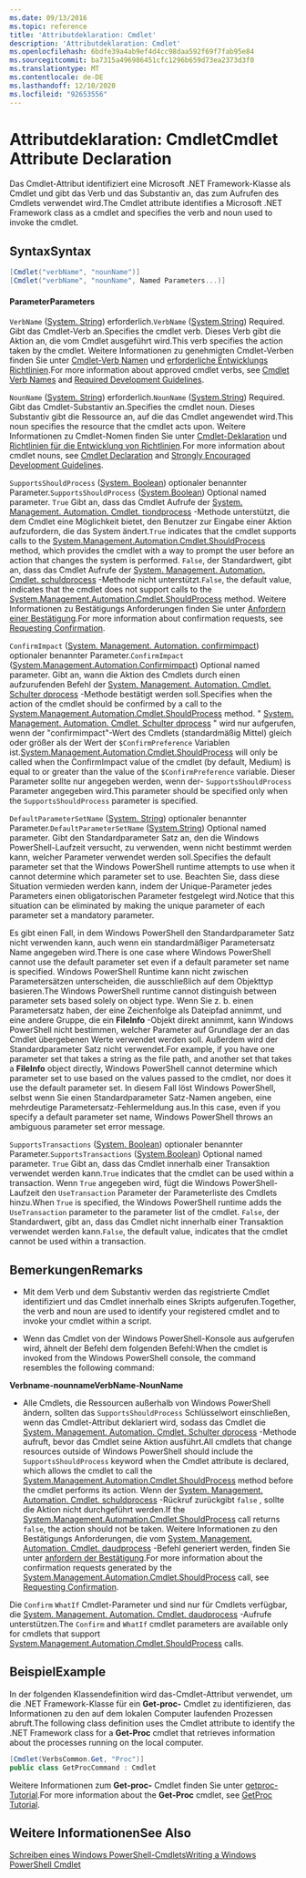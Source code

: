 ```yaml
---
ms.date: 09/13/2016
ms.topic: reference
title: 'Attributdeklaration: Cmdlet'
description: 'Attributdeklaration: Cmdlet'
ms.openlocfilehash: 6bdfe39a4ab9ef4d4cc98daa592f69f7fab95e84
ms.sourcegitcommit: ba7315a496986451cfc1296b659d73ea2373d3f0
ms.translationtype: MT
ms.contentlocale: de-DE
ms.lasthandoff: 12/10/2020
ms.locfileid: "92653556"
---
```

# <a name="cmdlet-attribute-declaration"></a><span data-ttu-id="ff3f2-103">Attributdeklaration: Cmdlet</span><span class="sxs-lookup"><span data-stu-id="ff3f2-103">Cmdlet Attribute Declaration</span></span>

<span data-ttu-id="ff3f2-104">Das Cmdlet-Attribut identifiziert eine Microsoft .NET Framework-Klasse als Cmdlet und gibt das Verb und das Substantiv an, das zum Aufrufen des Cmdlets verwendet wird.</span><span class="sxs-lookup"><span data-stu-id="ff3f2-104">The Cmdlet attribute identifies a Microsoft .NET Framework class as a cmdlet and specifies the verb and noun used to invoke the cmdlet.</span></span>

## <a name="syntax"></a><span data-ttu-id="ff3f2-105">Syntax</span><span class="sxs-lookup"><span data-stu-id="ff3f2-105">Syntax</span></span>

```csharp
[Cmdlet("verbName", "nounName")]
[Cmdlet("verbName", "nounName", Named Parameters...)]
```

#### <a name="parameters"></a><span data-ttu-id="ff3f2-106">Parameter</span><span class="sxs-lookup"><span data-stu-id="ff3f2-106">Parameters</span></span>

<span data-ttu-id="ff3f2-107">`VerbName` ([System. String](/dotnet/api/System.String)) erforderlich.</span><span class="sxs-lookup"><span data-stu-id="ff3f2-107">`VerbName` ([System.String](/dotnet/api/System.String)) Required.</span></span> <span data-ttu-id="ff3f2-108">Gibt das Cmdlet-Verb an.</span><span class="sxs-lookup"><span data-stu-id="ff3f2-108">Specifies the cmdlet verb.</span></span> <span data-ttu-id="ff3f2-109">Dieses Verb gibt die Aktion an, die vom Cmdlet ausgeführt wird.</span><span class="sxs-lookup"><span data-stu-id="ff3f2-109">This verb specifies the action taken by the cmdlet.</span></span> <span data-ttu-id="ff3f2-110">Weitere Informationen zu genehmigten Cmdlet-Verben finden Sie unter [Cmdlet-Verb Namen](./approved-verbs-for-windows-powershell-commands.md) und [erforderliche Entwicklungs Richtlinien](./required-development-guidelines.md).</span><span class="sxs-lookup"><span data-stu-id="ff3f2-110">For more information about approved cmdlet verbs, see [Cmdlet Verb Names](./approved-verbs-for-windows-powershell-commands.md) and [Required Development Guidelines](./required-development-guidelines.md).</span></span>

<span data-ttu-id="ff3f2-111">`NounName` ([System. String](/dotnet/api/System.String)) erforderlich.</span><span class="sxs-lookup"><span data-stu-id="ff3f2-111">`NounName` ([System.String](/dotnet/api/System.String)) Required.</span></span> <span data-ttu-id="ff3f2-112">Gibt das Cmdlet-Substantiv an.</span><span class="sxs-lookup"><span data-stu-id="ff3f2-112">Specifies the cmdlet noun.</span></span> <span data-ttu-id="ff3f2-113">Dieses Substantiv gibt die Ressource an, auf die das Cmdlet angewendet wird.</span><span class="sxs-lookup"><span data-stu-id="ff3f2-113">This noun specifies the resource that the cmdlet acts upon.</span></span> <span data-ttu-id="ff3f2-114">Weitere Informationen zu Cmdlet-Nomen finden Sie unter [Cmdlet-Deklaration](./cmdlet-class-declaration.md) und [Richtlinien für die Entwicklung von Richtlinien](./strongly-encouraged-development-guidelines.md).</span><span class="sxs-lookup"><span data-stu-id="ff3f2-114">For more information about cmdlet nouns, see [Cmdlet Declaration](./cmdlet-class-declaration.md) and [Strongly Encouraged Development Guidelines](./strongly-encouraged-development-guidelines.md).</span></span>

<span data-ttu-id="ff3f2-115">`SupportsShouldProcess` ([System. Boolean](/dotnet/api/System.Boolean)) optionaler benannter Parameter.</span><span class="sxs-lookup"><span data-stu-id="ff3f2-115">`SupportsShouldProcess` ([System.Boolean](/dotnet/api/System.Boolean)) Optional named parameter.</span></span> <span data-ttu-id="ff3f2-116">`True` Gibt an, dass das Cmdlet Aufrufe der [System. Management. Automation. Cmdlet. tiondprocess](/dotnet/api/System.Management.Automation.Cmdlet.ShouldProcess) -Methode unterstützt, die dem Cmdlet eine Möglichkeit bietet, den Benutzer zur Eingabe einer Aktion aufzufordern, die das System ändert.</span><span class="sxs-lookup"><span data-stu-id="ff3f2-116">`True` indicates that the cmdlet supports calls to the [System.Management.Automation.Cmdlet.ShouldProcess](/dotnet/api/System.Management.Automation.Cmdlet.ShouldProcess) method, which provides the cmdlet with a way to prompt the user before an action that changes the system is performed.</span></span> <span data-ttu-id="ff3f2-117">`False`, der Standardwert, gibt an, dass das Cmdlet Aufrufe der [System. Management. Automation. Cmdlet. schuldprocess](/dotnet/api/System.Management.Automation.Cmdlet.ShouldProcess) -Methode nicht unterstützt.</span><span class="sxs-lookup"><span data-stu-id="ff3f2-117">`False`, the default value, indicates that the cmdlet does not support calls to the [System.Management.Automation.Cmdlet.ShouldProcess](/dotnet/api/System.Management.Automation.Cmdlet.ShouldProcess) method.</span></span> <span data-ttu-id="ff3f2-118">Weitere Informationen zu Bestätigungs Anforderungen finden Sie unter [Anfordern einer Bestätigung](./requesting-confirmation-from-cmdlets.md).</span><span class="sxs-lookup"><span data-stu-id="ff3f2-118">For more information about confirmation requests, see [Requesting Confirmation](./requesting-confirmation-from-cmdlets.md).</span></span>

<span data-ttu-id="ff3f2-119">`ConfirmImpact` ([System. Management. Automation. confirmimpact](/dotnet/api/System.Management.Automation.ConfirmImpact)) optionaler benannter Parameter.</span><span class="sxs-lookup"><span data-stu-id="ff3f2-119">`ConfirmImpact` ([System.Management.Automation.Confirmimpact](/dotnet/api/System.Management.Automation.ConfirmImpact)) Optional named parameter.</span></span> <span data-ttu-id="ff3f2-120">Gibt an, wann die Aktion des Cmdlets durch einen aufzurufenden Befehl der [System. Management. Automation. Cmdlet. Schulter dprocess](/dotnet/api/System.Management.Automation.Cmdlet.ShouldProcess) -Methode bestätigt werden soll.</span><span class="sxs-lookup"><span data-stu-id="ff3f2-120">Specifies when the action of the cmdlet should be confirmed by a call to the [System.Management.Automation.Cmdlet.ShouldProcess](/dotnet/api/System.Management.Automation.Cmdlet.ShouldProcess) method.</span></span> <span data-ttu-id="ff3f2-121">" [System. Management. Automation. Cmdlet. Schulter dprocess](/dotnet/api/System.Management.Automation.Cmdlet.ShouldProcess) " wird nur aufgerufen, wenn der "confirmimpact"-Wert des Cmdlets (standardmäßig Mittel) gleich oder größer als der Wert der `$ConfirmPreference` Variablen ist.</span><span class="sxs-lookup"><span data-stu-id="ff3f2-121">[System.Management.Automation.Cmdlet.ShouldProcess](/dotnet/api/System.Management.Automation.Cmdlet.ShouldProcess) will only be called when the ConfirmImpact value of the cmdlet (by default, Medium) is equal to or greater than the value of the `$ConfirmPreference` variable.</span></span> <span data-ttu-id="ff3f2-122">Dieser Parameter sollte nur angegeben werden, wenn der- `SupportsShouldProcess` Parameter angegeben wird.</span><span class="sxs-lookup"><span data-stu-id="ff3f2-122">This parameter should be specified only when the `SupportsShouldProcess` parameter is specified.</span></span>

<span data-ttu-id="ff3f2-123">`DefaultParameterSetName` ([System. String](/dotnet/api/System.String)) optionaler benannter Parameter.</span><span class="sxs-lookup"><span data-stu-id="ff3f2-123">`DefaultParameterSetName` ([System.String](/dotnet/api/System.String)) Optional named parameter.</span></span> <span data-ttu-id="ff3f2-124">Gibt den Standardparameter Satz an, den die Windows PowerShell-Laufzeit versucht, zu verwenden, wenn nicht bestimmt werden kann, welcher Parameter verwendet werden soll.</span><span class="sxs-lookup"><span data-stu-id="ff3f2-124">Specifies the default parameter set that the Windows PowerShell runtime attempts to use when it cannot determine which parameter set to use.</span></span> <span data-ttu-id="ff3f2-125">Beachten Sie, dass diese Situation vermieden werden kann, indem der Unique-Parameter jedes Parameters einen obligatorischen Parameter festgelegt wird.</span><span class="sxs-lookup"><span data-stu-id="ff3f2-125">Notice that this situation can be eliminated by making the unique parameter of each parameter set a mandatory parameter.</span></span>

<span data-ttu-id="ff3f2-126">Es gibt einen Fall, in dem Windows PowerShell den Standardparameter Satz nicht verwenden kann, auch wenn ein standardmäßiger Parametersatz Name angegeben wird.</span><span class="sxs-lookup"><span data-stu-id="ff3f2-126">There is one case where Windows PowerShell cannot use the default parameter set even if a default parameter set name is specified.</span></span> <span data-ttu-id="ff3f2-127">Windows PowerShell Runtime kann nicht zwischen Parametersätzen unterscheiden, die ausschließlich auf dem Objekttyp basieren.</span><span class="sxs-lookup"><span data-stu-id="ff3f2-127">The Windows PowerShell runtime cannot distinguish between parameter sets based solely on object type.</span></span> <span data-ttu-id="ff3f2-128">Wenn Sie z. b. einen Parametersatz haben, der eine Zeichenfolge als Dateipfad annimmt, und eine andere Gruppe, die ein **FileInfo** -Objekt direkt annimmt, kann Windows PowerShell nicht bestimmen, welcher Parameter auf Grundlage der an das Cmdlet übergebenen Werte verwendet werden soll. Außerdem wird der Standardparameter Satz nicht verwendet.</span><span class="sxs-lookup"><span data-stu-id="ff3f2-128">For example, if you have one parameter set that takes a string as the file path, and another set that takes a **FileInfo** object directly, Windows PowerShell cannot determine which parameter set to use based on the values passed to the cmdlet, nor does it use the default parameter set.</span></span> <span data-ttu-id="ff3f2-129">In diesem Fall löst Windows PowerShell, selbst wenn Sie einen Standardparameter Satz-Namen angeben, eine mehrdeutige Parametersatz-Fehlermeldung aus.</span><span class="sxs-lookup"><span data-stu-id="ff3f2-129">In this case, even if you specify a default parameter set name, Windows PowerShell throws an ambiguous parameter set error message.</span></span>

<span data-ttu-id="ff3f2-130">`SupportsTransactions` ([System. Boolean](/dotnet/api/System.Boolean)) optionaler benannter Parameter.</span><span class="sxs-lookup"><span data-stu-id="ff3f2-130">`SupportsTransactions` ([System.Boolean](/dotnet/api/System.Boolean)) Optional named parameter.</span></span> <span data-ttu-id="ff3f2-131">`True` Gibt an, dass das Cmdlet innerhalb einer Transaktion verwendet werden kann.</span><span class="sxs-lookup"><span data-stu-id="ff3f2-131">`True` indicates that the cmdlet can be used within a transaction.</span></span> <span data-ttu-id="ff3f2-132">Wenn `True` angegeben wird, fügt die Windows PowerShell-Laufzeit den `UseTransaction` Parameter der Parameterliste des Cmdlets hinzu.</span><span class="sxs-lookup"><span data-stu-id="ff3f2-132">When `True` is specified, the Windows PowerShell runtime adds the `UseTransaction` parameter to the parameter list of the cmdlet.</span></span> <span data-ttu-id="ff3f2-133">`False`, der Standardwert, gibt an, dass das Cmdlet nicht innerhalb einer Transaktion verwendet werden kann.</span><span class="sxs-lookup"><span data-stu-id="ff3f2-133">`False`, the default value, indicates that the cmdlet cannot be used within a transaction.</span></span>

## <a name="remarks"></a><span data-ttu-id="ff3f2-134">Bemerkungen</span><span class="sxs-lookup"><span data-stu-id="ff3f2-134">Remarks</span></span>

- <span data-ttu-id="ff3f2-135">Mit dem Verb und dem Substantiv werden das registrierte Cmdlet identifiziert und das Cmdlet innerhalb eines Skripts aufgerufen.</span><span class="sxs-lookup"><span data-stu-id="ff3f2-135">Together, the verb and noun are used to identify your registered cmdlet and to invoke your cmdlet within a script.</span></span>

- <span data-ttu-id="ff3f2-136">Wenn das Cmdlet von der Windows PowerShell-Konsole aus aufgerufen wird, ähnelt der Befehl dem folgenden Befehl:</span><span class="sxs-lookup"><span data-stu-id="ff3f2-136">When the cmdlet is invoked from the Windows PowerShell console, the command resembles the following command:</span></span>

<span data-ttu-id="ff3f2-137">**Verbname-nounname**</span><span class="sxs-lookup"><span data-stu-id="ff3f2-137">**VerbName-NounName**</span></span>

- <span data-ttu-id="ff3f2-138">Alle Cmdlets, die Ressourcen außerhalb von Windows PowerShell ändern, sollten das `SupportsShouldProcess` Schlüsselwort einschließen, wenn das Cmdlet-Attribut deklariert wird, sodass das Cmdlet die [System. Management. Automation. Cmdlet. Schulter dprocess](/dotnet/api/System.Management.Automation.Cmdlet.ShouldProcess) -Methode aufruft, bevor das Cmdlet seine Aktion ausführt.</span><span class="sxs-lookup"><span data-stu-id="ff3f2-138">All cmdlets that change resources outside of Windows PowerShell should include the `SupportsShouldProcess` keyword when the Cmdlet attribute is declared, which allows the cmdlet to call the [System.Management.Automation.Cmdlet.ShouldProcess](/dotnet/api/System.Management.Automation.Cmdlet.ShouldProcess) method before the cmdlet performs its action.</span></span> <span data-ttu-id="ff3f2-139">Wenn der [System. Management. Automation. Cmdlet. schuldprocess](/dotnet/api/System.Management.Automation.Cmdlet.ShouldProcess) -Rückruf zurückgibt `false` , sollte die Aktion nicht durchgeführt werden.</span><span class="sxs-lookup"><span data-stu-id="ff3f2-139">If the [System.Management.Automation.Cmdlet.ShouldProcess](/dotnet/api/System.Management.Automation.Cmdlet.ShouldProcess) call returns `false`, the action should not be taken.</span></span> <span data-ttu-id="ff3f2-140">Weitere Informationen zu den Bestätigungs Anforderungen, die vom [System. Management. Automation. Cmdlet. daudprocess](/dotnet/api/System.Management.Automation.Cmdlet.ShouldProcess) -Befehl generiert werden, finden Sie unter [anfordern der Bestätigung](./requesting-confirmation-from-cmdlets.md).</span><span class="sxs-lookup"><span data-stu-id="ff3f2-140">For more information about the confirmation requests generated by the [System.Management.Automation.Cmdlet.ShouldProcess](/dotnet/api/System.Management.Automation.Cmdlet.ShouldProcess) call, see [Requesting Confirmation](./requesting-confirmation-from-cmdlets.md).</span></span>

<span data-ttu-id="ff3f2-141">Die `Confirm` `WhatIf` Cmdlet-Parameter und sind nur für Cmdlets verfügbar, die [System. Management. Automation. Cmdlet. daudprocess](/dotnet/api/System.Management.Automation.Cmdlet.ShouldProcess) -Aufrufe unterstützen.</span><span class="sxs-lookup"><span data-stu-id="ff3f2-141">The `Confirm` and `WhatIf` cmdlet parameters are available only for cmdlets that support [System.Management.Automation.Cmdlet.ShouldProcess](/dotnet/api/System.Management.Automation.Cmdlet.ShouldProcess) calls.</span></span>

## <a name="example"></a><span data-ttu-id="ff3f2-142">Beispiel</span><span class="sxs-lookup"><span data-stu-id="ff3f2-142">Example</span></span>

<span data-ttu-id="ff3f2-143">In der folgenden Klassendefinition wird das-Cmdlet-Attribut verwendet, um die .NET Framework-Klasse für ein **Get-proc-** Cmdlet zu identifizieren, das Informationen zu den auf dem lokalen Computer laufenden Prozessen abruft.</span><span class="sxs-lookup"><span data-stu-id="ff3f2-143">The following class definition uses the Cmdlet attribute to identify the .NET Framework class for a **Get-Proc** cmdlet that retrieves information about the processes running on the local computer.</span></span>

```csharp
[Cmdlet(VerbsCommon.Get, "Proc")]
public class GetProcCommand : Cmdlet
```

<span data-ttu-id="ff3f2-144">Weitere Informationen zum **Get-proc-** Cmdlet finden Sie unter [getproc-Tutorial](./getproc-tutorial.md).</span><span class="sxs-lookup"><span data-stu-id="ff3f2-144">For more information about the **Get-Proc** cmdlet, see [GetProc Tutorial](./getproc-tutorial.md).</span></span>

## <a name="see-also"></a><span data-ttu-id="ff3f2-145">Weitere Informationen</span><span class="sxs-lookup"><span data-stu-id="ff3f2-145">See Also</span></span>

[<span data-ttu-id="ff3f2-146">Schreiben eines Windows PowerShell-Cmdlets</span><span class="sxs-lookup"><span data-stu-id="ff3f2-146">Writing a Windows PowerShell Cmdlet</span></span>](./writing-a-windows-powershell-cmdlet.md)
